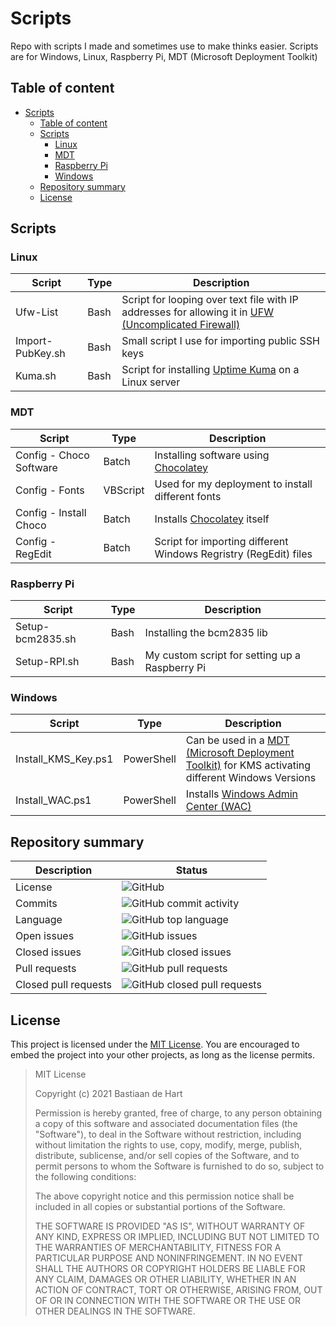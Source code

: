 # Scripts
Repo with scripts I made and sometimes use to make thinks easier. Scripts are for Windows, Linux, Raspberry Pi, MDT (Microsoft Deployment Toolkit)

## Table of content
- [Scripts](#scripts)
  - [Table of content](#table-of-content)
  - [Scripts](#scripts-1)
    - [Linux](#linux)
    - [MDT](#mdt)
    - [Raspberry Pi](#raspberry-pi)
    - [Windows](#windows)
  - [Repository summary](#repository-summary)
  - [License](#license)

## Scripts

### Linux
Script | Type | Description
---- | ----- | -----
Ufw-List | Bash | Script for looping over text file with IP addresses for allowing it in [UFW (Uncomplicated Firewall)](https://help.ubuntu.com/community/UFW)
Import-PubKey.sh | Bash | Small script I use for importing public SSH keys
Kuma.sh | Bash | Script for installing [Uptime Kuma](https://github.com/louislam/uptime-kuma) on a Linux server

### MDT
Script | Type | Description
---- | ----- | -----
Config - Choco Software | Batch | Installing software using [Chocolatey](https://chocolatey.org/) 
Config - Fonts | VBScript | Used for my deployment to install different fonts
Config - Install Choco | Batch | Installs [Chocolatey](https://chocolatey.org/) itself
Config - RegEdit | Batch | Script for importing different Windows Regristry (RegEdit) files

### Raspberry Pi
Script | Type | Description
---- | ----- | -----
Setup-bcm2835.sh | Bash | Installing the bcm2835 lib
Setup-RPI.sh | Bash | My custom script for setting up a Raspberry Pi

### Windows
Script | Type | Description
---- | ----- | -----
Install_KMS_Key.ps1 | PowerShell | Can be used in a [MDT (Microsoft Deployment Toolkit)](https://www.microsoft.com/en-us/download/details.aspx?id=54259) for KMS activating different Windows Versions
Install_WAC.ps1 | PowerShell | Installs [Windows Admin Center (WAC)](https://www.microsoft.com/en-us/windows-server/windows-admin-center)

## Repository summary

Description | Status
---- | ------
License | ![GitHub](https://img.shields.io/github/license/Bastiaantjuhh/Scripts)
Commits | ![GitHub commit activity](https://img.shields.io/github/commit-activity/m/Bastiaantjuhh/Scripts)
Language | ![GitHub top language](https://img.shields.io/github/languages/top/Bastiaantjuhh/Scripts)
Open issues | ![GitHub issues](https://img.shields.io/github/issues/Bastiaantjuhh/Scripts)
Closed issues | ![GitHub closed issues](https://img.shields.io/github/issues-closed/Bastiaantjuhh/Scripts)
Pull requests | ![GitHub pull requests](https://img.shields.io/github/issues-pr-raw/Bastiaantjuhh/Scripts)
Closed pull requests | ![GitHub closed pull requests](https://img.shields.io/github/issues-pr-closed-raw/Bastiaantjuhh/Scripts)

## License
This project is licensed under the [MIT License](https://github.com/Bastiaantjuhh/Scripts/blob/main/LICENSE). You are encouraged to embed the project into your other projects, as long as the license permits.

> MIT License
> 
> Copyright (c) 2021 Bastiaan de Hart
> 
> Permission is hereby granted, free of charge, to any person obtaining
> a copy of this software and associated documentation files (the
> "Software"), to deal in the Software without restriction, including
> without limitation the rights to use, copy, modify, merge, publish,
> distribute, sublicense, and/or sell copies of the Software, and to
> permit persons to whom the Software is furnished to do so, subject to
> the following conditions:
> 
> The above copyright notice and this permission notice shall be
> included in all copies or substantial portions of the Software.
> 
> THE SOFTWARE IS PROVIDED "AS IS", WITHOUT WARRANTY OF ANY KIND,
> EXPRESS OR IMPLIED, INCLUDING BUT NOT LIMITED TO THE WARRANTIES OF
> MERCHANTABILITY, FITNESS FOR A PARTICULAR PURPOSE AND NONINFRINGEMENT.
> IN NO EVENT SHALL THE AUTHORS OR COPYRIGHT HOLDERS BE LIABLE FOR ANY
> CLAIM, DAMAGES OR OTHER LIABILITY, WHETHER IN AN ACTION OF CONTRACT,
> TORT OR OTHERWISE, ARISING FROM, OUT OF OR IN CONNECTION WITH THE
> SOFTWARE OR THE USE OR OTHER DEALINGS IN THE SOFTWARE.
